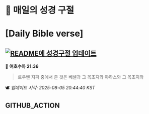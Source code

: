 # 🙏 매일의 성경 구절
# [Daily Bible verse]
## [![README에 성경구절 업데이트](https://github.com/DONGSUKA/first_test/actions/workflows/update-readme-bible.yml/badge.svg)](https://github.com/DONGSUKA/first_test/actions/workflows/update-readme-bible.yml)
<!-- START_BIBLE_VERSE -->
📖 **여호수아 21:36**
> 르우벤 지파 중에서 준 것은 베셀과 그 목초지와 야하스와 그 목초지와

🕊️ _업데이트 시각: 2025-08-05 20:44:40 KST_
  <!-- END_BIBLE_VERSE -->
## GITHUB_ACTION
